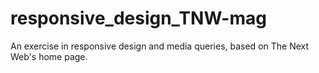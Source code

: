 # responsive_design_TNW-mag
An exercise in responsive design and media queries, based on The Next Web's home page.
